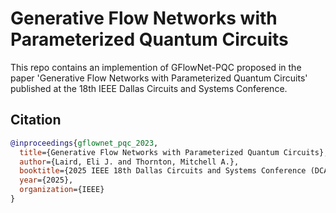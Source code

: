# Generative Flow Networks with Parameterized Quantum Circuits

This repo contains an implemention of GFlowNet-PQC proposed in the paper 'Generative Flow Networks with Parameterized Quantum Circuits' published at the 18th IEEE Dallas Circuits and Systems Conference.

## Citation
```bibtex
@inproceedings{gflownet_pqc_2023,
  title={Generative Flow Networks with Parameterized Quantum Circuits},
  author={Laird, Eli J. and Thornton, Mitchell A.},
  booktitle={2025 IEEE 18th Dallas Circuits and Systems Conference (DCAS)},
  year={2025},
  organization={IEEE}
}
```